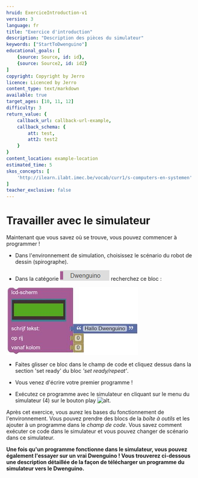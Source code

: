 ```yaml
---
hruid: ExerciceIntroduction-v1
version: 3
language: fr
title: "Exercice d'introduction"
description: "Description des pièces du simulateur"
keywords: ["StartToDwenguino"]
educational_goals: [
    {source: Source, id: id}, 
    {source: Source2, id: id2}
]
copyright: Copyright by Jerro
licence: Licenced by Jerro
content_type: text/markdown
available: true
target_ages: [10, 11, 12]
difficulty: 3
return_value: {
    callback_url: callback-url-example,
    callback_schema: {
        att: test,
        att2: test2
    }
}
content_location: example-location
estimated_time: 5
skos_concepts: [
    'http://ilearn.ilabt.imec.be/vocab/curr1/s-computers-en-systemen'
]
teacher_exclusive: false
---
```

# Travailler avec le simulateur
Maintenant que vous savez où se trouve, vous pouvez commencer à programmer !

* Dans l'environnement de simulation, choisissez le scénario du robot de dessin (spirographe).

* Dans la catégorie ![alt](embed/Afb2.png "Image Dwenguino") recherchez ce bloc :


![alt](embed/Afb9.jpg "Image LCD")


* Faites glisser ce bloc dans le champ de code et cliquez dessus dans la section 'set ready' du bloc *'set ready/repeat'*.

* Vous venez d'écrire votre premier programme !

* Exécutez ce programme avec le simulateur en cliquant sur le menu du simulateur (4) sur le bouton play ![alt](embed/Image7.png "Image Play").

Après cet exercice, vous aurez les bases du fonctionnement de l'environnement. Vous pouvez prendre des blocs de la *boîte à outils* et les ajouter à un programme dans le *champ de code*. Vous savez comment exécuter ce code dans le simulateur et vous pouvez changer de scénario dans ce simulateur.

**Une fois qu'un programme fonctionne dans le simulateur, vous pouvez également l'essayer sur un vrai Dwenguino ! Vous trouverez ci-dessous une description détaillée de la façon de télécharger un programme du simulateur vers le Dwenguino.**